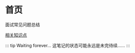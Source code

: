 # 首页

面试常见问题总结

[相关知识点](https://www.processon.com/view/link/5e9096bbe0b34d6fea9e21b7)

::: tip Waiting forever…
这笔记的状态可能永远是未完待续……
:::